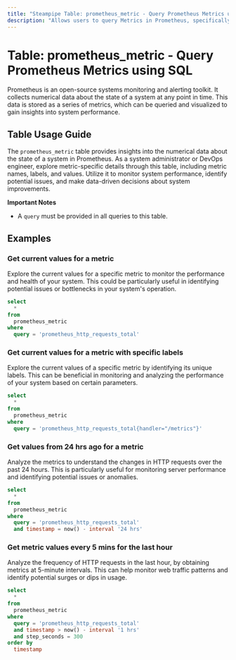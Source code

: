 ```yaml
---
title: "Steampipe Table: prometheus_metric - Query Prometheus Metrics using SQL"
description: "Allows users to query Metrics in Prometheus, specifically the numerical data about the system's state, providing insights into system performance and potential anomalies."
---
```


# Table: prometheus_metric - Query Prometheus Metrics using SQL

Prometheus is an open-source systems monitoring and alerting toolkit. It collects numerical data about the state of a system at any point in time. This data is stored as a series of metrics, which can be queried and visualized to gain insights into system performance.

## Table Usage Guide

The `prometheus_metric` table provides insights into the numerical data about the state of a system in Prometheus. As a system administrator or DevOps engineer, explore metric-specific details through this table, including metric names, labels, and values. Utilize it to monitor system performance, identify potential issues, and make data-driven decisions about system improvements.

**Important Notes**
- A `query` must be provided in all queries to this table.

## Examples

### Get current values for a metric
Explore the current values for a specific metric to monitor the performance and health of your system. This could be particularly useful in identifying potential issues or bottlenecks in your system's operation.

```sql
select
  *
from
  prometheus_metric
where
  query = 'prometheus_http_requests_total'
```

### Get current values for a metric with specific labels
Explore the current values of a specific metric by identifying its unique labels. This can be beneficial in monitoring and analyzing the performance of your system based on certain parameters.

```sql
select
  *
from
  prometheus_metric
where
  query = 'prometheus_http_requests_total{handler="/metrics"}'
```

### Get values from 24 hrs ago for a metric
Analyze the metrics to understand the changes in HTTP requests over the past 24 hours. This is particularly useful for monitoring server performance and identifying potential issues or anomalies.

```sql
select
  *
from
  prometheus_metric
where
  query = 'prometheus_http_requests_total'
  and timestamp = now() - interval '24 hrs'
```

### Get metric values every 5 mins for the last hour
Analyze the frequency of HTTP requests in the last hour, by obtaining metrics at 5-minute intervals. This can help monitor web traffic patterns and identify potential surges or dips in usage.

```sql
select
  *
from
  prometheus_metric
where
  query = 'prometheus_http_requests_total'
  and timestamp > now() - interval '1 hrs'
  and step_seconds = 300
order by
  timestamp
```